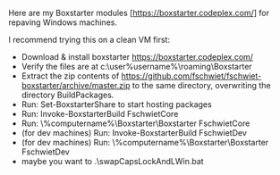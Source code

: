 
Here are my Boxstarter modules [https://boxstarter.codeplex.com/] for repaving Windows machines.

I recommend trying this on a clean VM first:

* Download & install boxstarter https://boxstarter.codeplex.com/
* Verify the files are at c:\user\%username%\roaming\Boxstarter
* Extract the zip contents of https://github.com/fschwiet/fschwiet-boxstarter/archive/master.zip to the same directory, overwriting the directory BuildPackages.
* Run: Set-BoxstarterShare to start hosting packages
* Run: Invoke-BoxstarterBuild FschwietCore
* Run: \\%computername%\Boxstarter\Boxstarter FschwietCore
* (for dev machines) Run: Invoke-BoxstarterBuild FschwietDev
* (for dev machines) Run: \\%computername%\Boxstarter\Boxstarter FschwietDev
* maybe you want to .\swapCapsLockAndLWin.bat


